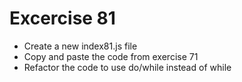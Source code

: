 # Excercise 81

* Create a new index81.js file
* Copy and paste the code from exercise 71
* Refactor the code to use do/while instead of while